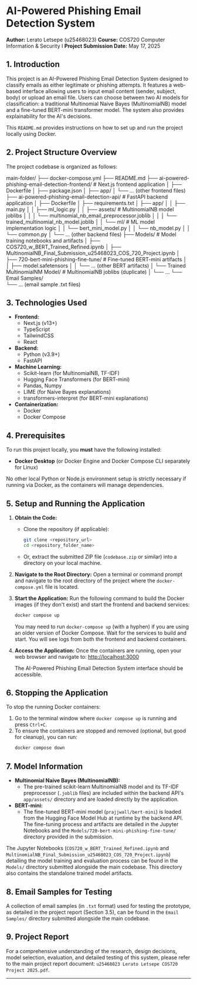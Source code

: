 # AI-Powered Phishing Email Detection System

**Author:** Lerato Letsepe (u25468023)
**Course:** COS720 Computer Information & Security I
**Project Submission Date:** May 17, 2025

## 1. Introduction

This project is an AI-Powered Phishing Email Detection System designed to classify emails as either legitimate or phishing attempts. It features a web-based interface allowing users to input email content (sender, subject, body) or upload an email file. Users can choose between two AI models for classification: a traditional Multinomial Naive Bayes (MultinomialNB) model and a fine-tuned BERT-mini transformer model. The system also provides explainability for the AI's decisions.

This `README.md` provides instructions on how to set up and run the project locally using Docker.

## 2. Project Structure Overview

The project codebase is organized as follows:

main-folder/
├── docker-compose.yml
├── README.md
├── ai-powered-phishing-email-detection-frontend/  # Next.js frontend application
│   ├── Dockerfile
│   ├── package.json
│   ├── app/
│   └── ... (other frontend files)
├── ai-powered-phishing-email-detection-api/     # FastAPI backend application
│   ├── Dockerfile
│   ├── requirements.txt
│   ├── app/
│   │   ├── main.py
│   │   ├── ml_logic.py
│   │   ├── assets/                                # MultinomialNB model joblibs
│   │   │   └── multinomial_nb_email_preprocessor.joblib
│   │   │   └── trained_multinomial_nb_model.joblib
│   │   └── ml/                                    # ML model implementation logic
│   │       └── bert_mini_model.py
│   │       └── nb_model.py
│   │       └── common.py
│   └── ... (other backend files)
├── Models/                                        # Model training notebooks and artifacts
│   ├── COS720_w_BERT_Trained_Refined.ipynb
│   ├── MultinomialNB_Final_Submission_u25468023_COS_720_Project.ipynb
│   ├── 720-bert-mini-phishing-fine-tune/          # Fine-tuned BERT-mini artifacts
│   │   ├── model.safetensors
│   │   └── ... (other BERT artifacts)
│   └── Trained MultinomialNM Model/               # MultinomialNB joblibs (duplicate)
│       └── ...
└── Email Samples/                                 
└── ... (email sample .txt files)

## 3. Technologies Used

* **Frontend:**
    * Next.js (v13+)
    * TypeScript
    * TailwindCSS
    * React
* **Backend:**
    * Python (v3.9+)
    * FastAPI
* **Machine Learning:**
    * Scikit-learn (for MultinomialNB, TF-IDF)
    * Hugging Face Transformers (for BERT-mini)
    * Pandas, Numpy
    * LIME (for Naive Bayes explanations)
    * transformers-interpret (for BERT-mini explanations)
* **Containerization:**
    * Docker
    * Docker Compose

## 4. Prerequisites

To run this project locally, you **must** have the following installed:

* **Docker Desktop** (or Docker Engine and Docker Compose CLI separately for Linux)

No other local Python or Node.js environment setup is strictly necessary if running via Docker, as the containers will manage dependencies.

## 5. Setup and Running the Application

1.  **Obtain the Code:**
    * Clone the repository (if applicable):
        ```bash
        git clone <repository_url>
        cd <repository_folder_name>
        ```
    * Or, extract the submitted ZIP file (`codebase.zip` or similar) into a directory on your local machine.

2.  **Navigate to the Root Directory:**
    Open a terminal or command prompt and navigate to the root directory of the project where the `docker-compose.yml` file is located.

3.  **Start the Application:**
    Run the following command to build the Docker images (if they don't exist) and start the frontend and backend services:
    ```bash
    docker compose up
    ```
    You may need to run `docker-compose up` (with a hyphen) if you are using an older version of Docker Compose.
    Wait for the services to build and start. You will see logs from both the frontend and backend containers.

4.  **Access the Application:**
    Once the containers are running, open your web browser and navigate to:
    [http://localhost:3000](http://localhost:3000)

    The AI-Powered Phishing Email Detection System interface should be accessible.

## 6. Stopping the Application

To stop the running Docker containers:

1.  Go to the terminal window where `docker compose up` is running and press `Ctrl+C`.
2.  To ensure the containers are stopped and removed (optional, but good for cleanup), you can run:
    ```bash
    docker compose down
    ```

## 7. Model Information

* **Multinomial Naive Bayes (MultinomialNB):**
    * The pre-trained scikit-learn MultinomialNB model and its TF-IDF preprocessor (`.joblib` files) are included within the backend API's `app/assets/` directory and are loaded directly by the application.
* **BERT-mini:**
    * The fine-tuned BERT-mini model (`prajjwall/bert-mini`) is loaded from the Hugging Face Model Hub at runtime by the backend API. The fine-tuning process and artifacts are detailed in the Jupyter Notebooks and the `Models/720-bert-mini-phishing-fine-tune/` directory provided in the submission.

The Jupyter Notebooks (`COS720_w_BERT_Trained_Refined.ipynb` and `MultinomialNB_Final_Submission_u25468023_COS_720_Project.ipynb`) detailing the model training and evaluation process can be found in the `Models/` directory submitted alongside the main codebase. This directory also contains the standalone trained model artifacts.

## 8. Email Samples for Testing

A collection of email samples (in `.txt` format) used for testing the prototype, as detailed in the project report (Section 3.5), can be found in the `Email Samples/` directory submitted alongside the main codebase.

## 9. Project Report

For a comprehensive understanding of the research, design decisions, model selection, evaluation, and detailed testing of this system, please refer to the main project report document:
`u25468023 Lerato Letsepe COS720 Project 2025.pdf`.

---